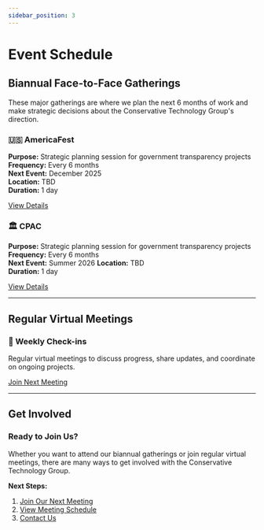 ```yaml
---
sidebar_position: 3
---
```


# Event Schedule

## Biannual Face-to-Face Gatherings

These major gatherings are where we plan the next 6 months of work and make strategic decisions about the Conservative Technology Group's direction.

### 🇺🇸 AmericaFest

**Purpose:** Strategic planning session for government transparency projects  
**Frequency:** Every 6 months  
**Next Event:** December 2025  
**Location:** TBD  
**Duration:** 1 day

[View Details](/docs/americafest-2025)

### 🏛️ CPAC

**Purpose:** Strategic planning session for government transparency projects  
**Frequency:** Every 6 months  
**Next Event:** Summer 2026
**Location:** TBD  
**Duration:** 1 day 

[View Details](/docs/cpac-2026)

---

## Regular Virtual Meetings

### 📅 Weekly Check-ins

Regular virtual meetings to discuss progress, share updates, and coordinate on ongoing projects.

[Join Next Meeting](/docs/meetings)

---

## Get Involved

### Ready to Join Us?

Whether you want to attend our biannual gatherings or join regular virtual meetings, there are many ways to get involved with the Conservative Technology Group.

**Next Steps:**
1. [Join Our Next Meeting](/docs/meetings)
2. [View Meeting Schedule](/docs/meetings)
3. [Contact Us](/docs/contact)
